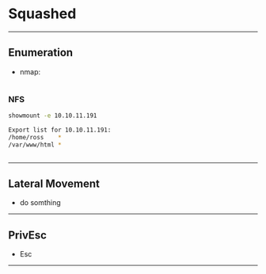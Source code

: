 # Squashed

---

## Enumeration

- nmap:

```

```

### NFS

```bash
showmount -e 10.10.11.191   

Export list for 10.10.11.191:
/home/ross    *
/var/www/html *
```

```bash

```

---

## Lateral Movement

- do somthing

---

## PrivEsc

- Esc

---
